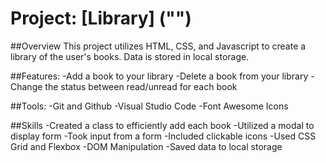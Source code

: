 
# Project: [Library] ("")

##Overview
This project utilizes HTML, CSS, and Javascript to create a library of the user's books. Data is stored in local storage.

##Features:
-Add a book to your library
-Delete a book from your library
-Change the status between read/unread for each book

##Tools:
-Git and Github
-Visual Studio Code
-Font Awesome Icons

##Skills
-Created a class to efficiently add each book
-Utilized a modal to display form
-Took input from a form
-Included clickable icons
-Used CSS Grid and Flexbox
-DOM Manipulation
-Saved data to local storage
